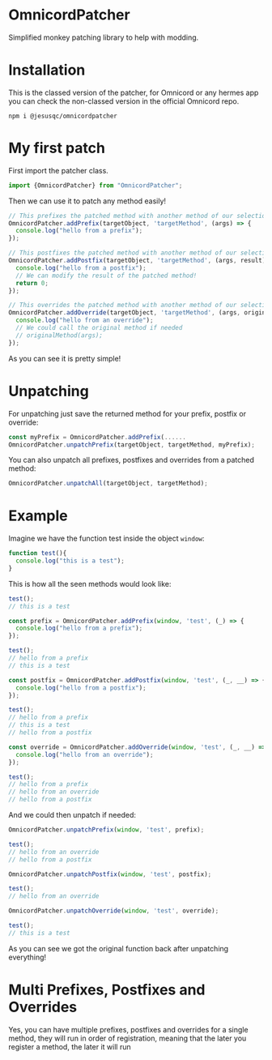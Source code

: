 # OmnicordPatcher
Simplified monkey patching library to help with modding.

# Installation
This is the classed version of the patcher, for Omnicord or any hermes app you can check the non-classed version in the official Omnicord repo.
```shell
npm i @jesusqc/omnicordpatcher
```

# My first patch

First import the patcher class. 
```js
import {OmnicordPatcher} from "OmnicordPatcher";
```
Then we can use it to patch any method easily!
```js
// This prefixes the patched method with another method of our selection
OmnicordPatcher.addPrefix(targetObject, 'targetMethod', (args) => {
  console.log("hello from a prefix");
});

// This postfixes the patched method with another method of our selection
OmnicordPatcher.addPostfix(targetObject, 'targetMethod', (args, result) => {
  console.log("hello from a postfix");
  // We can modify the result of the patched method!
  return 0;
});

// This overrides the patched method with another method of our selection
OmnicordPatcher.addOverride(targetObject, 'targetMethod', (args, originalMethod) => {
  console.log("hello from an override");
  // We could call the original method if needed
  // originalMethod(args);
});
```

As you can see it is pretty simple!

# Unpatching
For unpatching just save the returned method for your prefix, postfix or override:
```js
const myPrefix = OmnicordPatcher.addPrefix(......
OmnicordPatcher.unpatchPrefix(targetObject, targetMethod, myPrefix);
```

You can also unpatch all prefixes, postfixes and overrides from a patched method:
```js
OmnicordPatcher.unpatchAll(targetObject, targetMethod);
```

# Example
Imagine we have the function test inside the object `window`:
```js
function test(){
  console.log("this is a test");
}
```

This is how all the seen methods would look like:

```js
test();
// this is a test

const prefix = OmnicordPatcher.addPrefix(window, 'test', (_) => {
  console.log("hello from a prefix");
});

test();
// hello from a prefix
// this is a test

const postfix = OmnicordPatcher.addPostfix(window, 'test', (_, __) => {
  console.log("hello from a postfix");
});

test();
// hello from a prefix
// this is a test
// hello from a postfix

const override = OmnicordPatcher.addOverride(window, 'test', (_, __) => {
  console.log("hello from an override");
});

test();
// hello from a prefix
// hello from an override
// hello from a postfix
```

And we could then unpatch if needed:

```js
OmnicordPatcher.unpatchPrefix(window, 'test', prefix);

test();
// hello from an override
// hello from a postfix

OmnicordPatcher.unpatchPostfix(window, 'test', postfix);

test();
// hello from an override

OmnicordPatcher.unpatchOverride(window, 'test', override);

test();
// this is a test
```

As you can see we got the original function back after unpatching everything!

# Multi Prefixes, Postfixes and Overrides
Yes, you can have multiple prefixes, postfixes and overrides for a single method, they will run in order of registration, meaning that the later you register a method, the later it will run
